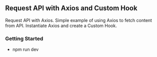 ## Request API with Axios and Custom Hook

Request API with Axios.
Simple example of using Axios to fetch content from API. Instantiate Axios and create a Custom Hook.

### Getting Started
- npm run dev